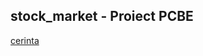 ## stock_market - Proiect PCBE
[cerinta](http://labs.cs.upt.ro/labs/pcbe/html/proiecte/1/bursa.txt)
